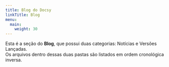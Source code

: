 ```yaml
---
title: Blog do Docsy
linkTitle: Blog
menu:
  main:
    weight: 30
---
```


Esta é a seção do **Blog**, que possui duas categorias: Notícias e Versões Lançadas.  
Os arquivos dentro dessas duas pastas são listados em ordem cronológica inversa.

